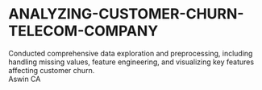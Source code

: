# ANALYZING-CUSTOMER-CHURN-TELECOM-COMPANY
Conducted comprehensive data exploration and preprocessing, including handling missing values, feature engineering, and visualizing key features affecting customer churn.
<br>
Aswin CA
